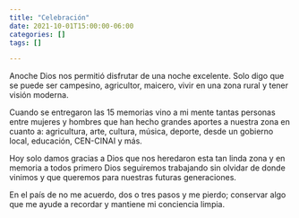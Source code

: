 ```yaml
---
title: "Celebración"
date: 2021-10-01T15:00:00-06:00
categories: []
tags: []

---
```


Anoche Dios nos permitió disfrutar de una noche excelente. Solo digo que se puede ser campesino, agricultor, maicero, vivir en una zona rural y tener visión moderna.

<!--more-->

Cuando se entregaron las 15 memorias vino a mi mente tantas personas entre mujeres y hombres que han hecho grandes aportes a nuestra zona en cuanto a: agricultura, arte, cultura, música, deporte, desde un gobierno local, educación, CEN-CINAI y más.

Hoy solo damos gracias a Dios que nos heredaron esta tan linda zona y en memoria a todos primero Dios seguiremos trabajando sin olvidar de donde vinimos y que queremos para nuestras futuras generaciones.

En el país de no me acuerdo, dos o tres pasos y me pierdo; conservar algo que me ayude a recordar y mantiene mi conciencia limpia.
